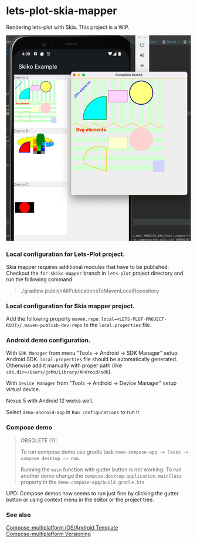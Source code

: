 # lets-plot-skia-mapper

Rendering lets-plot with Skia. This project is a WIP.

![img.png](img.png)
### Local configuration for Lets-Plot project.
Skia mapper requires additional modules that have to be published. Checkout the `for-skiko-mapper` branch in `lets-plot` project directory and run the following command:
> ./gradlew publishAllPublicationsToMavenLocalRepository

### Local configuration for Skia mapper project.
Add the following property `maven.repo.local=<LETS-PLOT-PROJECT-ROOT>/.maven-publish-dev-repo` to the `local.properties` file.


### Android demo configuration.

With `SDK Manager` from menu "Tools -> Android -> SDK Manager" setup Android SDK. `local.properties` file should be automatically generated. Otherwise add it manually with proper path (like `sdk.dir=/Users/john/Library/Android/sdk`).  

With `Device Manager` from "Tools -> Android -> Device Manager" setup virtual device.   

Nexus 5 with Android 12 works well.

Select `demo-android-app` in `Run configurations` to run it.

### Compose demo

> OBSOLETE (?):
> 
> To run compose demo use gradle task `demo-compose-app -> Tasks -> compose desktop -> run`. 
> 
> Running the `main` function with gutter button is not working. To run another demo change the `compose.desktop.application.mainClass` property in the `demo-compose-app/build.gradle.kts`.

UPD:
Compose demos now seems to run just fine by clicking the gutter button or using context menu in the editor or the project tree.

### See also

[Compose-multiplatform iOS/Android Template](https://github.com/JetBrains/compose-multiplatform-ios-android-template)  
[Compose-multiplatform Versioning](https://github.com/JetBrains/compose-multiplatform/blob/master/VERSIONING.md)